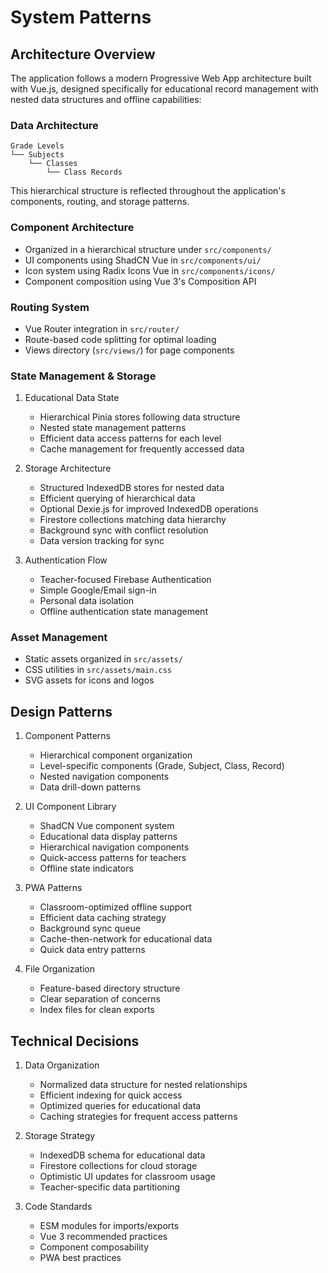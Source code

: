 # System Patterns

## Architecture Overview
The application follows a modern Progressive Web App architecture built with Vue.js, designed specifically for educational record management with nested data structures and offline capabilities:

### Data Architecture
```
Grade Levels
└── Subjects
    └── Classes
        └── Class Records
```

This hierarchical structure is reflected throughout the application's components, routing, and storage patterns.

### Component Architecture
- Organized in a hierarchical structure under `src/components/`
- UI components using ShadCN Vue in `src/components/ui/`
- Icon system using Radix Icons Vue in `src/components/icons/`
- Component composition using Vue 3's Composition API

### Routing System
- Vue Router integration in `src/router/`
- Route-based code splitting for optimal loading
- Views directory (`src/views/`) for page components

### State Management & Storage
1. Educational Data State
   - Hierarchical Pinia stores following data structure
   - Nested state management patterns
   - Efficient data access patterns for each level
   - Cache management for frequently accessed data

2. Storage Architecture
   - Structured IndexedDB stores for nested data
   - Efficient querying of hierarchical data
   - Optional Dexie.js for improved IndexedDB operations
   - Firestore collections matching data hierarchy
   - Background sync with conflict resolution
   - Data version tracking for sync

3. Authentication Flow
   - Teacher-focused Firebase Authentication
   - Simple Google/Email sign-in
   - Personal data isolation
   - Offline authentication state management

### Asset Management
- Static assets organized in `src/assets/`
- CSS utilities in `src/assets/main.css`
- SVG assets for icons and logos

## Design Patterns
1. Component Patterns
   - Hierarchical component organization
   - Level-specific components (Grade, Subject, Class, Record)
   - Nested navigation components
   - Data drill-down patterns

2. UI Component Library
   - ShadCN Vue component system
   - Educational data display patterns
   - Hierarchical navigation components
   - Quick-access patterns for teachers
   - Offline state indicators

3. PWA Patterns
   - Classroom-optimized offline support
   - Efficient data caching strategy
   - Background sync queue
   - Cache-then-network for educational data
   - Quick data entry patterns

3. File Organization
   - Feature-based directory structure
   - Clear separation of concerns
   - Index files for clean exports

## Technical Decisions
1. Data Organization
   - Normalized data structure for nested relationships
   - Efficient indexing for quick access
   - Optimized queries for educational data
   - Caching strategies for frequent access patterns

2. Storage Strategy
   - IndexedDB schema for educational data
   - Firestore collections for cloud storage
   - Optimistic UI updates for classroom usage
   - Teacher-specific data partitioning

3. Code Standards
   - ESM modules for imports/exports
   - Vue 3 recommended practices
   - Component composability
   - PWA best practices
